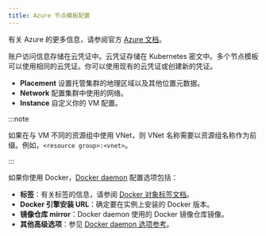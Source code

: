 ```yaml
---
title: Azure 节点模板配置
---
```


有关 Azure 的更多信息，请参阅官方 [Azure 文档](https://docs.microsoft.com/en-us/azure/?product=featured)。

账户访问信息存储在云凭证中。云凭证存储在 Kubernetes 密文中。多个节点模板可以使用相同的云凭证。你可以使用现有的云凭证或创建新的凭证。

- **Placement** 设置托管集群的地理区域以及其他位置元数据。
- **Network** 配置集群中使用的网络。
- **Instance** 自定义你的 VM 配置。

:::note

如果在与 VM 不同的资源组中使用 VNet，则 VNet 名称需要以资源组名称作为前缀。例如，`<resource group>:<vnet>`。

:::

如果你使用 Docker，[Docker daemon](https://docs.docker.com/engine/docker-overview/#the-docker-daemon) 配置选项包括：

- **标签**：有关标签的信息，请参阅 [Docker 对象标签文档](https://docs.docker.com/config/labels-custom-metadata/)。
- **Docker 引擎安装 URL**：确定要在实例上安装的 Docker 版本。
- **镜像仓库 mirror**：Docker daemon 使用的 Docker 镜像仓库镜像。
- **其他高级选项**：参见 [Docker daemon 选项参考](https://docs.docker.com/engine/reference/commandline/dockerd/)。
